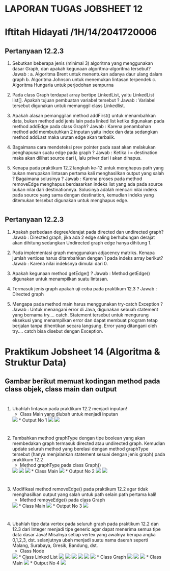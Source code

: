 # LAPORAN TUGAS JOBSHEET 12
# Iftitah Hidayati /1H/14/2041720006
## Pertanyaan 12.2.3
1.	Sebutkan beberapa jenis (minimal 3) algoritma yang menggunakan dasar Graph, dan apakah kegunaan algoritma-algoritma tersebut?
Jawab :
a.	Algoritma Brent untuk menentukan adanya daur ulang dalam graph
b.	Algoritma Johnson untuk menemukan lintasan terpendek
c.	Algoritma Hungaria untuk perjodohan sempurna

2.	Pada class Graph terdapat array bertipe LinkedList, yaitu LinkedList list[]. Apakah tujuan pembuatan variabel tersebut ?
Jawab : 
Variabel tersebut digunakan untuk memanggil class Linkedlist.

3.	Apakah alasan pemanggilan method addFirst() untuk menambahkan data, bukan method add jenis lain pada linked list ketika digunakan pada method addEdge pada class Graph?
Jawab :
Karena penambahan method add membutuhkan 2 inputan yaitu index dan data sedangkan method addLast maka urutan edge akan terbalik.

4.	Bagaimana cara mendeteksi prev pointer pada saat akan melakukan penghapusan suatu edge pada graph ?
Jawab :
Ketika i = destination maka akan dilihat source dari i, lalu priver dari i akan dihapus.

5.	Kenapa pada praktikum 12.2 langkah ke-12 untuk menghapus path yang bukan merupakan lintasan pertama kali menghasilkan output yang salah ? Bagaimana solusinya ?
Jawab :
Karena proses pada method removeEdge menghapus berdasarkan indeks list yang ada pada source bukan nilai dari destinationnya. Solusinya adalah mencari nilai indeks pada source yang sama dengan destination, kemudian indeks yang ditemukan tersebut digunakan untuk menghapus edge.
#
## Pertanyaan 12.2.3
1.	Apakah perbedaan degree/derajat pada directed dan undirected graph?
Jawab :
Directed graph, jika ada 2 edge saling berhubungan derajat akan dihitung sedangkan Undirected graph edge hanya dihitung 1.

2.	Pada implementasi graph menggunakan adjacency matriks. Kenapa jumlah vertices harus ditambahkan dengan 1 pada indeks array berikut?
Jawab :
Karena nilai indeksnya dimulai dari 0.

3.	Apakah kegunaan method getEdge() ?
Jawab :
Method getEdge() digunakan untuk menampilkan suatu lintasan.

4.	Termasuk jenis graph apakah uji coba pada praktikum 12.3 ?
Jawab : 
Directed graph

5.	Mengapa pada method main harus menggunakan try-catch Exception ?
Jawab :
Untuk menangani error di Java, digunakan sebuah statement yang bernama try.... catch. Statement tersebut untuk mengurung eksekusi yang menampilkan error dan dapat membuat program tetap berjalan tanpa dihentikan secara langsung. Error yang ditangani oleh try.... catch bisa disebut dengan Exception.
#
# Praktikum Jobsheet 14 (Algoritma & Struktur Data)
## Gambar berikut memuat kodingan method pada class objek, class main dan output
#
1. Ubahlah lintasan pada praktikum 12.2 menjadi inputan! 
    * Class Main yang diubah untuk menjadi inputan
    <img src="./ss/No1.png">
    * Output No 1
    <img src="./ss/Output1.1.png">
    <img src="./ss/Output1.2.png">
#
2. Tambahkan method graphType dengan tipe boolean yang akan membedakan graph termasuk directed atau undirected graph. Kemudian update seluruh method yang berelasi dengan method graphType tersebut (hanya menjalankan statement sesuai dengan jenis graph) pada praktikum 12.2 
    * Method graphType pada class Graph()
    <img src="./ss/No2.1.png">
    <img src="./ss/No2.2.png">
    <img src="./ss/No2.3.png">
    * Class Main
    <img src="./ss/No2Main.png">
    * Output No 2
    <img src="./ss/Output2.1.png">
    <img src="./ss/Output2.2.png">
#
3. Modifikasi method removeEdge() pada praktikum 12.2 agar tidak menghasilkan output yang salah untuk path selain path pertama kali! 
    * Method removeEdge() pada class Graph
    <img src="./ss/No3.1.png">
    * Class Main
    <img src="./ss/No3.2Main.png">
    * Output No 3
    <img src="./ss/Output3.png">
#
4. Ubahlah tipe data vertex pada seluruh graph pada praktikum 12.2 dan 12.3 dari Integer menjadi tipe generic agar dapat menerima semua tipe data dasar Java! Misalnya setiap vertex yang awalnya berupa angka 0,1,2,3, dst. selanjutnya ubah menjadi suatu nama daerah seperti Malang, Surabaya, Gresik, Bandung, dst.
    * Class Node
    <img src="./ss/No4_Node.png">
    * Class Linked List
    <img src="./ss/No4_LL1.png">
    <img src="./ss/No4_LL2.png">
    <img src="./ss/No4_LL3.png">
    <img src="./ss/No4_LL4.png">
    <img src="./ss/No4_LL5.png">
    <img src="./ss/No4_LL6.png">
    * Class Graph
    <img src="./ss/No4_graph1.png">
    <img src="./ss/No4_graph2.png">
    <img src="./ss/No4_graph3.png">
    * Class Main
    <img src="./ss/No4_main.png">
    * Output No 4
    <img src="./ss/Output4.png">
#